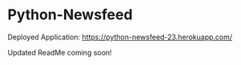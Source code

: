 # Python-Newsfeed

Deployed Application: https://python-newsfeed-23.herokuapp.com/

Updated ReadMe coming soon!